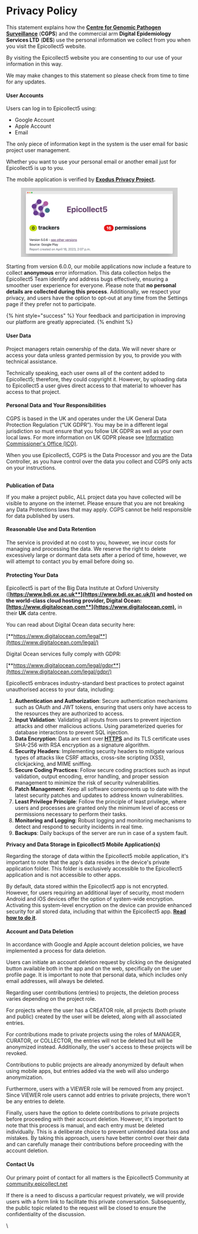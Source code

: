 # Privacy Policy

This statement explains how the [**Centre for Genomic Pathogen Surveillance**](https://www.pathogensurveillance.net/) (**CGPS**) and the commercial arm **Digital Epidemiology Services LTD** (**DES**) use the personal information we collect from you when you visit the Epicollect5 website.

By visiting the Epicollect5 website you are consenting to our use of your information in this way.

We may make changes to this statement so please check from time to time for any updates.

#### User Accounts

Users can log in to Epicollect5 using:

* Google Account
* Apple Account
* Email

The only piece of information kept in the system is the user email for basic project user management.&#x20;

Whether you want to use your personal email or another email just for Epicollect5 is up to you.

The mobile application is verified by [**Exodus Privacy Project**](https://reports.exodus-privacy.eu.org/en/reports/uk.ac.imperial.epicollect.five/latest/)**.**

<figure><img src="../.gitbook/assets/screely-1681827451096.png" alt=""><figcaption></figcaption></figure>

Starting from version 6.0.0, our mobile applications now include a feature to collect **anonymous** error information. This data collection helps the Epicollect5 Team identify and address bugs effectively, ensuring a smoother user experience for everyone. Please note that **no personal details are collected during this process**. Additionally, we respect your privacy, and users have the option to opt-out at any time from the Settings page if they prefer not to participate.

{% hint style="success" %}
Your feedback and participation in improving our platform are greatly appreciated.
{% endhint %}

#### User Data

Project managers retain ownership of the data. We will never share or access your data unless granted permission by you, to provide you with technical assistance.

Technically speaking, each user owns all of the content added to Epicollect5; therefore, they could copyright it. However, by uploading data to Epicollect5 a user gives direct access to that material to whoever has access to that project.

#### Personal Data and Your Responsibilities

CGPS is based in the UK and operates under the UK General Data Protection Regulation (“UK GDPR”). You may be in a different legal jurisdiction so must ensure that you follow UK GDPR as well as your own local laws. For more information on UK GDPR please see [Information Commissioner's Office (ICO)](https://ico.org.uk/).

When you use Epicollect5, CGPS is the Data Processor and you are the Data Controller, as you have control over the data you collect and CGPS only acts on your instructions.

\
**Publication of Data**

If you make a project public, ALL project data you have collected will be visible to anyone on the internet. Please ensure that you are not breaking any Data Protections laws that may apply. CGPS cannot be held responsible for data published by users.

#### Reasonable Use and Data Retention

The service is provided at no cost to you, however, we incur costs for managing and processing the data. We reserve the right to delete excessively large or dormant data sets after a period of time, however, we will attempt to contact you by email before doing so.

#### Protecting Your Data

Epicollect5 is part of the Big Data Institute at Oxford University ([**https://www.bdi.ox.ac.uk**](https://www.bdi.ox.ac.uk/)) and hosted on the world-class cloud hosting provider, **Digital Ocean:** [**https://www.digitalocean.com**](https://www.digitalocean.com)**,** in their **UK** data centre.

You can read about Digital Ocean data security here:

[**https://www.digitalocean.com/legal**](https://www.digitalocean.com/legal/)

Digital Ocean services fully comply with GDPR:

[**https://www.digitalocean.com/legal/gdpr**](https://www.digitalocean.com/legal/gdpr/)

Epicollect5 embraces industry-standard best practices to protect against unauthorised access to your data, including:

1. **Authentication and Authorization**: Secure authentication mechanisms such as OAuth and JWT tokens, ensuring that users only have access to the resources they are authorized to access.
2. **Input Validation**: Validating all inputs from users to prevent injection attacks and other malicious actions. Using parameterized queries for database interactions to prevent SQL injection.
3. **Data Encryption**: Data are sent over [**HTTPS**](https://en.wikipedia.org/wiki/HTTPS) and its TLS certificate uses SHA-256 with RSA encryption as a signature algorithm.
4. **Security Headers**: Implementing security headers to mitigate various types of attacks like CSRF attacks, cross-site scripting (XSS), clickjacking, and MIME sniffing.
5. **Secure Coding Practices**: Follow secure coding practices such as input validation, output encoding, error handling, and proper session management to minimize the risk of security vulnerabilities.
6. **Patch Management**: Keep all software components up to date with the latest security patches and updates to address known vulnerabilities.
7. **Least Privilege Principle**: Follow the principle of least privilege, where users and processes are granted only the minimum level of access or permissions necessary to perform their tasks.
8. **Monitoring and Logging**:  Robust logging and monitoring mechanisms to detect and respond to security incidents in real time.&#x20;
9. **Backups**: Daily backups of the server are run in case of a system fault.

**Privacy and Data Storage in Epicollect5 Mobile Application(s)**

Regarding the storage of data within the Epicollect5 mobile application, it's important to note that the app's data resides in the device's private application folder. This folder is exclusively accessible to the Epicollect5 application and is not accessible to other apps.

By default, data stored within the Epicollect5 app is not encrypted. However, for users requiring an additional layer of security, most modern Android and iOS devices offer the option of system-wide encryption. Activating this system-level encryption on the device can provide enhanced security for all stored data, including that within the Epicollect5 app. [**Read how to do it**](https://gizmodo.com/why-you-should-be-encrypting-your-devices-and-how-to-ea-1798698901).

#### Account and Data Deletion

In accordance with Google and Apple account deletion policies, we have implemented a process for data deletion.

Users can initiate an account deletion request by clicking on the designated button available both in the app and on the web, specifically on the user profile page. It is important to note that personal data, which includes only email addresses, will always be deleted.

Regarding user contributions (entries) to projects, the deletion process varies depending on the project role.

For projects where the user has a CREATOR role, all projects (both private and public) created by the user will be deleted, along with all associated entries.

For contributions made to private projects using the roles of MANAGER, CURATOR, or COLLECTOR, the entries will not be deleted but will be anonymized instead. Additionally, the user's access to these projects will be revoked.

Contributions to public projects are already anonymized by default when using mobile apps, but entries added via the web will also undergo anonymization.

Furthermore, users with a VIEWER role will be removed from any project. Since VIEWER role users cannot add entries to private projects, there won't be any entries to delete.

Finally, users have the option to delete contributions to private projects before proceeding with their account deletion. However, it's important to note that this process is manual, and each entry must be deleted individually. This is a deliberate choice to prevent unintended data loss and mistakes. By taking this approach, users have better control over their data and can carefully manage their contributions before proceeding with the account deletion.

#### Contact Us

Our primary point of contact for all matters is the Epicollect5 Community at [community.epicollect.net](http://community.epicollect.net/)

If there is a need to discuss a particular request privately, we will provide users with a form link to facilitate this private conversation. Subsequently, the public topic related to the request will be closed to ensure the confidentiality of the discussion.

\
